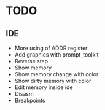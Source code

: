 # TODO

## IDE
- More using of ADDR register
- Add graphics with prompt_toolkit
- Reverse step
- Show memory
- Show memory change with color
- Show dirty memory with color
- Edit memory inside ide
- Disasm
- Breakpoints
